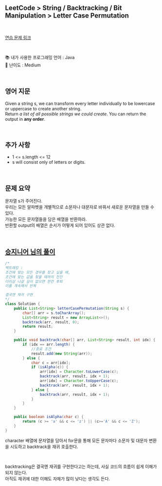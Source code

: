 ## **LeetCode > String / Backtracking / Bit Manipulation > Letter Case Permutation**

</br>

[연습 문제 링크](https://leetcode.com/problems/letter-case-permutation/)

</br>

📚 내가 사용한 프로그래밍 언어 : Java  
🎢 난이도 : Medium

</br>

## 영어 지문

Given a string s, we can transform every letter individually to be lowercase or uppercase to create another string.  
Return _a list of all possible strings we could create_. You can return the output in **any order**.

</br>

## 추가 사항

- 1 <= s.length <= 12
- s will consist only of letters or digits.

</br>

## 문제 요약

문자열 s가 주어진다.  
우리는 모든 알파벳을 개별적으로 소문자나 대문자로 바꿔서 새로운 문자열을 만들 수 있다.  
가능한 모든 문자열들을 담은 배열을 반환하라.  
반환할 output의 배열은 순서가 어떻게 되어 있어도 상관 없다.

</br>

## [승지니어 님의 풀이](https://www.youtube.com/watch?v=tc0CKG0faZU&ab_channel=%EC%8A%B9%EC%A7%80%EB%8B%88%EC%96%B4Sengineer)

```java
/*
백트래킹 :
조건에 맞는 모든 경우를 찾고 싶을 때,
조건에 맞는 값을 찾을 때까지 전진
더이상 나갈 길이 없으면 한칸 후퇴
이를 계속해서 반복

결국엔 재귀 구현
*/
class Solution {
    public List<String> letterCasePermutation(String s) {
        char[] arr = s.toCharArray();
        List<String> result = new ArrayList<>();
        backtrack(arr, result, 0);
        return result;
    }

    public void backtrack(char[] arr, List<String> result, int idx) {
        if (idx == arr.length) {
            //종료 조건
            result.add(new String(arr));
        } else {
            char c = arr[idx];
            if (isAlpha(c)) {
                arr[idx] = Character.toLowerCase(c);
                backtrack(arr, result, idx + 1);
                arr[idx] = Character.toUpperCase(c);
                backtrack(arr, result, idx + 1);
            } else {
                backtrack(arr, result, idx + 1);
            }
        }
    }

    public boolean isAlpha(char c) {
        return (c >= 'a' && c <= 'z') || (c>='A' && c <= 'Z');
    }
}
```

character 배열에 문자열을 담아서 for문을 통해 모든 문자마다 소문자 및 대문자 변환을 시도하고 backtrack을 재귀 호출한다.

</br>

backtracking은 결국엔 재귀를 구현한다고는 하는데, 사실 코드의 흐름이 쉽게 이해가 되지 않는다.  
아직도 재귀에 대한 이해도 자체가 많이 낮다는 생각도 든다.
